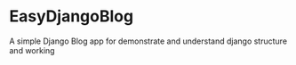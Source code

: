 # EasyDjangoBlog
A simple Django Blog app for demonstrate and understand django structure and working
